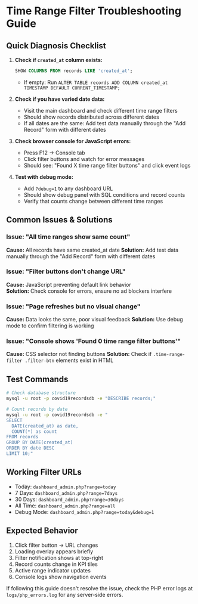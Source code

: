 # Time Range Filter Troubleshooting Guide

## Quick Diagnosis Checklist

1. **Check if `created_at` column exists:**

   ```sql
   SHOW COLUMNS FROM records LIKE 'created_at';
   ```

   - If empty: Run `ALTER TABLE records ADD COLUMN created_at TIMESTAMP DEFAULT CURRENT_TIMESTAMP;`

2. **Check if you have varied date data:**

   - Visit the main dashboard and check different time range filters
   - Should show records distributed across different dates
   - If all dates are the same: Add test data manually through the "Add Record" form with different dates

3. **Check browser console for JavaScript errors:**

   - Press F12 → Console tab
   - Click filter buttons and watch for error messages
   - Should see: "Found X time range filter buttons" and click event logs

4. **Test with debug mode:**
   - Add `?debug=1` to any dashboard URL
   - Should show debug panel with SQL conditions and record counts
   - Verify that counts change between different time ranges

## Common Issues & Solutions

### Issue: "All time ranges show same count"

**Cause:** All records have same created_at date
**Solution:** Add test data manually through the "Add Record" form with different dates

### Issue: "Filter buttons don't change URL"

**Cause:** JavaScript preventing default link behavior  
**Solution:** Check console for errors, ensure no ad blockers interfere

### Issue: "Page refreshes but no visual change"

**Cause:** Data looks the same, poor visual feedback
**Solution:** Use debug mode to confirm filtering is working

### Issue: "Console shows 'Found 0 time range filter buttons'"

**Cause:** CSS selector not finding buttons
**Solution:** Check if `.time-range-filter .filter-btn` elements exist in HTML

## Test Commands

```bash
# Check database structure
mysql -u root -p covid19recordsdb -e "DESCRIBE records;"

# Count records by date
mysql -u root -p covid19recordsdb -e "
SELECT
  DATE(created_at) as date,
  COUNT(*) as count
FROM records
GROUP BY DATE(created_at)
ORDER BY date DESC
LIMIT 10;"
```

## Working Filter URLs

- Today: `dashboard_admin.php?range=today`
- 7 Days: `dashboard_admin.php?range=7days`
- 30 Days: `dashboard_admin.php?range=30days`
- All Time: `dashboard_admin.php?range=all`
- Debug Mode: `dashboard_admin.php?range=today&debug=1`

## Expected Behavior

1. Click filter button → URL changes
2. Loading overlay appears briefly
3. Filter notification shows at top-right
4. Record counts change in KPI tiles
5. Active range indicator updates
6. Console logs show navigation events

If following this guide doesn't resolve the issue, check the PHP error logs at `logs/php_errors.log` for any server-side errors.
